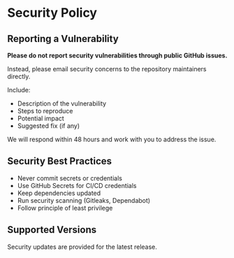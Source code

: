 # Security Policy

## Reporting a Vulnerability

**Please do not report security vulnerabilities through public GitHub issues.**

Instead, please email security concerns to the repository maintainers directly.

Include:
- Description of the vulnerability
- Steps to reproduce
- Potential impact
- Suggested fix (if any)

We will respond within 48 hours and work with you to address the issue.

## Security Best Practices

- Never commit secrets or credentials
- Use GitHub Secrets for CI/CD credentials
- Keep dependencies updated
- Run security scanning (Gitleaks, Dependabot)
- Follow principle of least privilege

## Supported Versions

Security updates are provided for the latest release.
